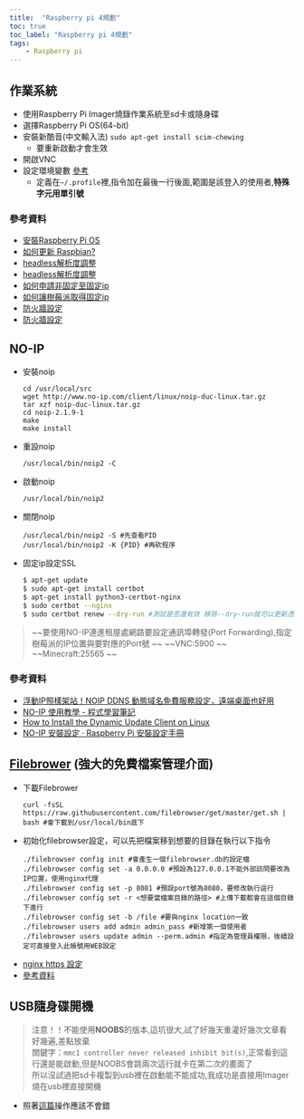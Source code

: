 ```yaml
---
title:  "Raspberry pi 4規劃"
toc: true
toc_label: "Raspberry pi 4規劃"
tags: 
    - Raspberry pi
---
```


## 作業系統

- 使用Raspberry Pi Imager燒錄作業系統至sd卡或隨身碟
- 選擇Raspberry Pi OS(64-bit)
- 安裝新酷音(中文輸入法) `sudo apt-get install scim-chewing`
    - 要重新啟動才會生效
- 開啟VNC
- 設定環境變數 [參考](https://pimylifeup.com/environment-variables-linux/)
    - 定義在`~/.profile`裡,指令加在最後一行後面,範圍是該登入的使用者,**特殊字元用單引號**

### 參考資料
- [安裝Raspberry Pi OS](https://www.chipwaygo.com/doc/rpi_install.php)
- [如何更新 Raspbian?](https://piepie.com.tw/20004/faq-how-to-update-and-upgrade-raspbian)
- [headless解析度調整](https://m.clearbluedesign.com/make-headless-raspberry-pi-vnc-open-in-1080p-9f644ecc3cdd)
- [headless解析度調整](https://www.realvnc.com/en/blog/how-to-use-a-headless-raspberry-pi-with-vnc-connect/)
- [如何申請非固定至固定ip](https://support.1shop.tw/%E5%A6%82%E4%BD%95%E7%94%B3%E8%AB%8B%E5%9B%BA%E5%AE%9Aip-%E4%B8%AD%E8%8F%AF%E9%9B%BB%E4%BF%A1hinet/)
- [如何讓樹莓派取得固定ip](http://yhhuang1966.blogspot.com/2021/08/ppoe-ip.html)
- [防火牆設定](https://pimylifeup.com/raspberry-pi-ufw/)
- [防火牆設定](https://adamtheautomator.com/raspberry-pi-firewall/)

## NO-IP

- 安裝noip
    ```batch
    cd /usr/local/src
    wget http://www.no-ip.com/client/linux/noip-duc-linux.tar.gz
    tar xzf noip-duc-linux.tar.gz
    cd noip-2.1.9-1
    make
    make install
    ```
- 重設noip
    ```batch
    /usr/local/bin/noip2 -C
    ```
- 啟動noip
    ```batch
    /usr/local/bin/noip2
    ```
- 關閉noip
    ```batch
    /usr/local/bin/noip2 -S #先查看PID
    /usr/local/bin/noip2 -K {PID} #再砍程序
    ```
- 固定ip設定SSL
    ```bash
    $ apt-get update
    $ sudo apt-get install certbot
    $ apt-get install python3-certbot-nginx
    $ sudo certbot --nginx
    $ sudo certbot renew --dry-run #測試是否還有效 移除--dry-run就可以更新憑證
    ```
> ~~要使用NO-IP連進租屋處網路要設定通訊埠轉發(Port Forwarding),指定樹莓派的IP位置與要對應的Port號  ~~
~~VNC:5900  ~~
~~Minecraft:25565  ~~

###  參考資料
- [浮動IP照樣架站！NOIP DDNS 動態域名免費服務設定，遠端桌面也好用](https://iqmore.tw/no-ip-free-dynamic-dns)
- [NO-IP 使用教學 - 程式學習筆記](https://sites.google.com/site/chengshixuexipingtai/qi-ta/no-ip-shi-yong-jiao-xue)
- [How to Install the Dynamic Update Client on Linux](https://www.noip.com/support/knowledgebase/installing-the-linux-dynamic-update-client/)
- [NO-IP 安裝設定 · Raspberry Pi 安裝設定手冊](https://lins2000.gitbooks.io/raspberry-pi-installation-guide/content/di-yi-ci-qi-dong/noip-an-zhuang-she-ding.html)

## [Filebrower](https://github.com/filebrowser/filebrowser) (強大的免費檔案管理介面)

- 下載Filebrower
    ```batch
    curl -fsSL https://raw.githubusercontent.com/filebrowser/get/master/get.sh | bash #會下載到/usr/local/bin底下
    ```
- 初始化filebrowser設定，可以先把檔案移到想要的目錄在執行以下指令
    ```batch
    ./filebrowser config init #會產生一個filebrowser.db的設定檔
    ./filebrowser config set -a 0.0.0.0 #預設為127.0.0.1不能外部訪問要改為IP位置，使用nginx代理
    ./filebrowser config set -p 8081 #預設port號為8080，要修改執行這行
    ./filebrowser config set -r <想要當檔案目錄的路徑> #上傳下載都會在這個目錄下進行
    ./filebrowser config set -b /file #要與nginx location一致
    ./filebrowser users add admin admin_pass #新增第一個使用者
    ./filebrowser users update admin --perm.admin #指定為管理員權限，後續設定可直接登入此帳號用WEB設定
    ```
- [nginx https 設定](https://xujinzh.github.io/2020/11/19/cloud-by-filebrowser-and-nginx/index.html)
- [參考資料](https://blog.icephenix.com/2020/08/%E4%BD%BF%E7%94%A8filebrowser%E6%90%AD%E5%BB%BA%E4%B8%80%E5%80%8B%E6%96%87%E4%BB%B6%E4%BC%BA%E6%9C%8D%E5%99%A8/)

## USB隨身碟開機

> 注意！！不能使用**NOOBS**的版本,這坑很大,試了好幾天重灌好幾次文章看好幾遍,差點放棄  
關鍵字：`mmc1 controller never released inhibit bit(s)`,正常看到這行還是能啟動,但是NOOBS會跳兩次這行就卡在第二次的畫面了  
所以沒試過把sd卡複製到usb裡在啟動能不能成功,我成功是直接用Imager燒在usb裡直接開機

- 照著[這篇](https://sleeplessbeastie.eu/2022/12/16/how-to-boot-raspberry-pi-4-from-usb-ssd/)操作應該不會錯




